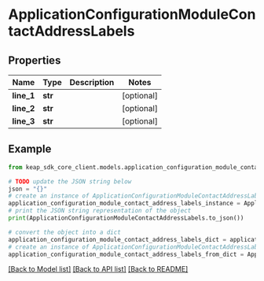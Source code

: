 # ApplicationConfigurationModuleContactAddressLabels


## Properties

Name | Type | Description | Notes
------------ | ------------- | ------------- | -------------
**line_1** | **str** |  | [optional] 
**line_2** | **str** |  | [optional] 
**line_3** | **str** |  | [optional] 

## Example

```python
from keap_sdk_core_client.models.application_configuration_module_contact_address_labels import ApplicationConfigurationModuleContactAddressLabels

# TODO update the JSON string below
json = "{}"
# create an instance of ApplicationConfigurationModuleContactAddressLabels from a JSON string
application_configuration_module_contact_address_labels_instance = ApplicationConfigurationModuleContactAddressLabels.from_json(json)
# print the JSON string representation of the object
print(ApplicationConfigurationModuleContactAddressLabels.to_json())

# convert the object into a dict
application_configuration_module_contact_address_labels_dict = application_configuration_module_contact_address_labels_instance.to_dict()
# create an instance of ApplicationConfigurationModuleContactAddressLabels from a dict
application_configuration_module_contact_address_labels_from_dict = ApplicationConfigurationModuleContactAddressLabels.from_dict(application_configuration_module_contact_address_labels_dict)
```
[[Back to Model list]](../README.md#documentation-for-models) [[Back to API list]](../README.md#documentation-for-api-endpoints) [[Back to README]](../README.md)


